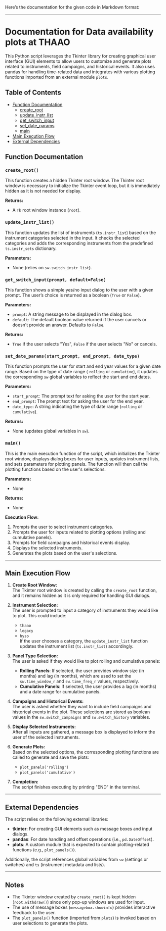 Here’s the documentation for the given code in Markdown format:

---

# Documentation for Data availability plots at THAAO

This Python script leverages the Tkinter library for creating graphical user interface (GUI) elements to allow users to
customize and generate plots related to instruments, field campaigns, and historical events. It also uses pandas for
handling time-related data and integrates with various plotting functions imported from an external module `plots`.

## Table of Contents

- [Function Documentation](#function-documentation)
    - [create_root](#create_root)
    - [update_instr_list](#update_instr_list)
    - [get_switch_input](#get_switch_input)
    - [set_date_params](#set_date_params)
    - [main](#main)
- [Main Execution Flow](#main-execution-flow)
- [External Dependencies](#external-dependencies)

## Function Documentation

### `create_root()`

This function creates a hidden Tkinter root window. The Tkinter root window is necessary to initialize the Tkinter event
loop, but it is immediately hidden as it is not needed for display.

**Returns:**

- A `Tk` root window instance (`root`).

### `update_instr_list()`

This function updates the list of instruments (`ts.instr_list`) based on the instrument categories selected in the
input. It checks the selected categories and adds the corresponding instruments from the predefined `ts.instr_sets`
dictionary.

**Parameters:**

- None (relies on `sw.switch_instr_list`).

### `get_switch_input(prompt, default=False)`

This function shows a simple yes/no input dialog to the user with a given prompt. The user’s choice is returned as a
boolean (`True` or `False`).

**Parameters:**

- `prompt`: A string message to be displayed in the dialog box.
- `default`: The default boolean value returned if the user cancels or doesn't provide an answer. Defaults to `False`.

**Returns:**

- `True` if the user selects "Yes", `False` if the user selects "No" or cancels.

### `set_date_params(start_prompt, end_prompt, date_type)`

This function prompts the user for start and end year values for a given date range. Based on the type of date range (
`rolling` or `cumulative`), it updates the corresponding `sw` global variables to reflect the start and end
dates.

**Parameters:**

- `start_prompt`: The prompt text for asking the user for the start year.
- `end_prompt`: The prompt text for asking the user for the end year.
- `date_type`: A string indicating the type of date range (`rolling` or `cumulative`).

**Returns:**

- None (updates global variables in `sw`).

### `main()`

This is the main execution function of the script, which initializes the Tkinter root window, displays dialog boxes for
user inputs, updates instrument lists, and sets parameters for plotting panels. The function will then call the plotting
functions based on the user's selections.

**Parameters:**

- None

**Returns:**

- None

**Execution Flow:**

1. Prompts the user to select instrument categories.
2. Prompts the user for inputs related to plotting options (rolling and cumulative panels).
3. Prompts for field campaigns and historical events display.
4. Displays the selected instruments.
5. Generates the plots based on the user's selections.

---

## Main Execution Flow

1. **Create Root Window:**  
   The Tkinter root window is created by calling the `create_root` function, and it remains hidden as it is only
   required for handling GUI dialogs.

2. **Instrument Selection:**  
   The user is prompted to input a category of instruments they would like to plot. This could include:
    - `thaao`
    - `legacy`
    - `hyso`  
      If the user chooses a category, the `update_instr_list` function updates the instrument list (`ts.instr_list`)
      accordingly.

3. **Panel Type Selection:**  
   The user is asked if they would like to plot rolling and cumulative panels:
    - **Rolling Panels**: If selected, the user provides window size (in months) and lag (in months), which are used to
      set the `sw.time_window_r` and `sw.time_freq_r` values, respectively.
    - **Cumulative Panels**: If selected, the user provides a lag (in months) and a date range for cumulative panels.

4. **Campaigns and Historical Events:**  
   The user is asked whether they want to include field campaigns and historical events in the plot. These selections
   are stored as boolean values in the `sw.switch_campaigns` and `sw.switch_history` variables.

5. **Display Selected Instruments:**  
   After all inputs are gathered, a message box is displayed to inform the user of the selected instruments.

6. **Generate Plots:**  
   Based on the selected options, the corresponding plotting functions are called to generate and save the plots:
    - `plot_panels('rolling')`
    - `plot_panels('cumulative')`

7. **Completion:**  
   The script finishes executing by printing "END" in the terminal.

---

## External Dependencies

The script relies on the following external libraries:

- **tkinter**: For creating GUI elements such as message boxes and input dialogs.
- **pandas**: For date handling and offset operations (i.e., `pd.DateOffset`).
- **plots**: A custom module that is expected to contain plotting-related functions (e.g., `plot_panels()`).

Additionally, the script references global variables from `sw` (settings or switches) and `ts` (instrument metadata and
lists).

---

## Notes

- The Tkinter window created by `create_root()` is kept hidden (`root.withdraw()`) since only pop-up windows are used
  for input.
- The use of message boxes (`messagebox.showinfo`) provides interactive feedback to the user.
- The `plot_panels()` function (imported from `plots`) is invoked based on user selections to generate the plots.
